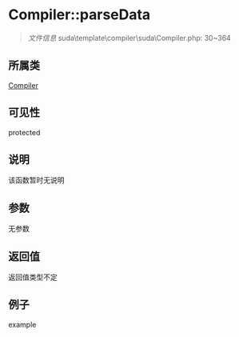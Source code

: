 # Compiler::parseData



> *文件信息* suda\template\compiler\suda\Compiler.php: 30~364

## 所属类 

[Compiler](../Compiler.md)

## 可见性

 protected 

## 说明

该函数暂时无说明


## 参数


无参数


## 返回值

返回值类型不定


## 例子

example
